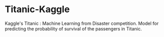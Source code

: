 # Titanic-Kaggle
Kaggle's Titanic : Machine Learning from Disaster competition. Model for predicting the probability of survival of the passengers in Titanic.
